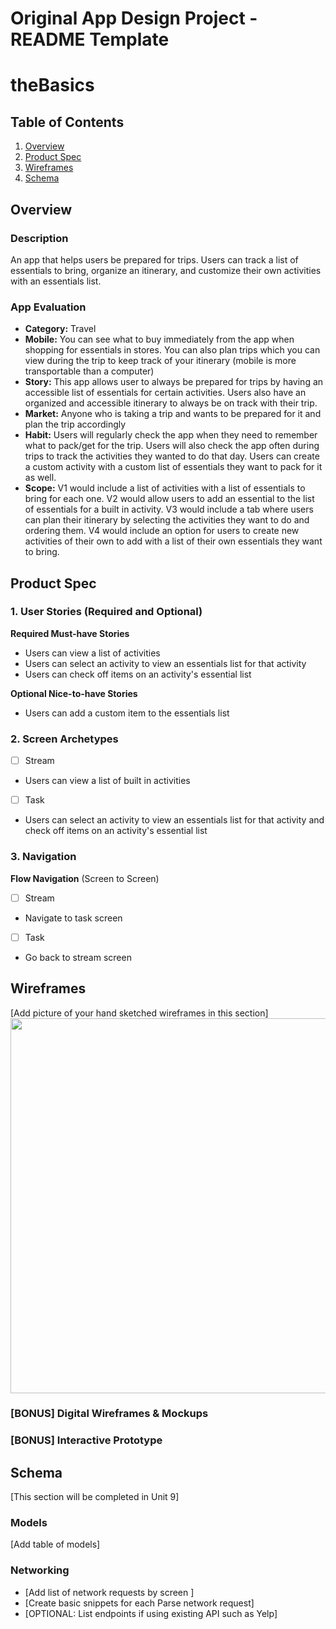 Original App Design Project - README Template
===

# theBasics

## Table of Contents

1. [Overview](#Overview)
2. [Product Spec](#Product-Spec)
3. [Wireframes](#Wireframes)
4. [Schema](#Schema)

## Overview

### Description

An app that helps users be prepared for trips. Users can track a list of essentials to bring, organize an itinerary, and customize their own activities with an essentials list.

### App Evaluation

- **Category:** Travel
- **Mobile:** You can see what to buy immediately from the app when shopping for essentials in stores. You can also plan trips which you can view during the trip to keep track of your itinerary (mobile is more transportable than a computer)
- **Story:** This app allows user to always be prepared for trips by having an accessible list of essentials for certain activities. Users also have an organized and accessible itinerary to always be on track with their trip.
- **Market:** Anyone who is taking a trip and wants to be prepared for it and plan the trip accordingly
- **Habit:** Users will regularly check the app when they need to remember what to pack/get for the trip. Users will also check the app often during trips to track the activities they wanted to do that day. Users can create a custom activity with a custom list of essentials they want to pack for it as well.
- **Scope:** V1 would include a list of activities with a list of essentials to bring for each one. V2 would allow users to add an essential to the list of essentials for a built in activity. V3 would include a tab where users can plan their itinerary by selecting the activities they want to do and ordering them. V4 would include an option for users to create new activities of their own to add with a list of their own essentials they want to bring.

## Product Spec

### 1. User Stories (Required and Optional)

**Required Must-have Stories**

* Users can view a list of activities
* Users can select an activity to view an essentials list for that activity
* Users can check off items on an activity's essential list

**Optional Nice-to-have Stories**

* Users can add a custom item to the essentials list

### 2. Screen Archetypes

- [ ] Stream
* Users can view a list of built in activities
- [ ] Task
* Users can select an activity to view an essentials list for that activity and check off items on an activity's essential list


### 3. Navigation

**Flow Navigation** (Screen to Screen)

- [ ] Stream
* Navigate to task screen
- [ ] Task
* Go back to stream screen

## Wireframes

[Add picture of your hand sketched wireframes in this section]
<img src="YOUR_WIREFRAME_IMAGE_URL" width=600>

### [BONUS] Digital Wireframes & Mockups

### [BONUS] Interactive Prototype

## Schema 

[This section will be completed in Unit 9]

### Models

[Add table of models]

### Networking

- [Add list of network requests by screen ]
- [Create basic snippets for each Parse network request]
- [OPTIONAL: List endpoints if using existing API such as Yelp]
